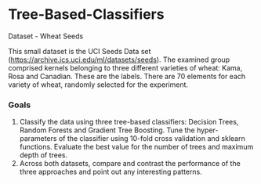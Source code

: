 # Tree-Based-Classifiers

Dataset - Wheat Seeds

This small dataset is the UCI Seeds Data set (https://archive.ics.uci.edu/ml/datasets/seeds). The examined group comprised kernels belonging
to three different varieties of wheat: Kama, Rosa and Canadian. These are the labels. There are 70 elements for each variety of wheat, randomly selected
for the experiment.

### Goals
1. Classify the data using three tree-based classifiers: Decision Trees, Random Forests and Gradient Tree Boosting. Tune the hyper-parameters of the classifier
using 10-fold cross validation and sklearn functions. Evaluate the best value for the number of trees and maximum depth of trees.
2. Across both datasets, compare and contrast the performance of the three approaches and point out any interesting patterns.
